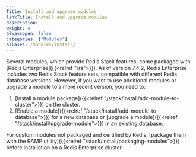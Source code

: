```yaml
---
Title: Install and upgrade modules
linkTitle: Install and upgrade modules
description:
weight: 4
alwaysopen: false
categories: ["Modules"]
aliases: /modules/install/
---
```


Several modules, which provide Redis Stack features, come packaged with [Redis Enterprise]({{<relref "/rs">}}). As of version 7.4.2, Redis Enterprise includes two Redis Stack feature sets, compatible with different Redis database versions. However, if you want to use additional modules or upgrade a module to a more recent version, you need to:

1. [Install a module package]({{<relref "/stack/install/add-module-to-cluster">}}) on the cluster.
1. [Enable a module]({{<relref "/stack/install/add-module-to-database">}}) for a new database or [upgrade a module]({{<relref "/stack/install/upgrade-module">}}) in an existing database.

For custom modules not packaged and certified by Redis, [package them with the RAMP utility]({{<relref "/stack/install/packaging-modules">}}) before installation on a Redis Enterprise cluster.